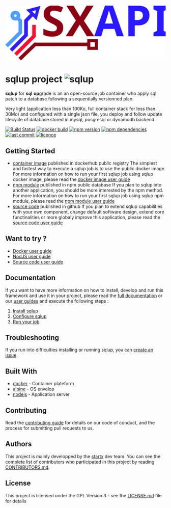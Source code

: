 [![sqlup](https://raw.githubusercontent.com/startxfr/sqlup/dev/docs/assets/logo.svg?sanitize=true)](https://github.com/startxfr/sqlup)

# sqlup project ![sqlup](https://img.shields.io/badge/latest-v0.2.18-blue.svg)

**sqlup** for **sql** **up**grade is an an open-source job container who apply sql patch to a database following a sequentially versionned plan.

Very light (application less than 100Ko, full container stack for less than 30Mo) and configured with a single json file, 
you deploy and follow update lifecycle of database stored in mysql, posgresql or dynamodb backend.

[![Build Status](https://travis-ci.org/startxfr/sqlup.svg?branch=master)](https://travis-ci.org/startxfr/sqlup) 
[![docker build](https://img.shields.io/docker/build/startx/sqlup.svg)](https://hub.docker.com/r/startx/sqlup/) 
[![npm version](https://badge.fury.io/js/sqlup.svg)](https://www.npmjs.com/package/sqlup) 
[![npm dependencies](https://david-dm.org/startxfr/sqlup.svg)](https://www.npmjs.com/package/sqlup) 
[![last commit](https://img.shields.io/github/last-commit/startxfr/sqlup.svg)](https://github.com/startxfr/sqlup) 
[![licence](https://img.shields.io/github/license/startxfr/sqlup.svg)](https://github.com/startxfr/sqlup) 

## Getting Started

- [container image](https://hub.docker.com/r/startx/sqlup) published in dockerhub public registry
The simplest and fastest way to execute a sqlup job is to use the public docker image. For more information on how to run your first sqlup job using sqlup docker image, please read the [docker image user guide](https://github.com/startxfr/sqlup/tree/dev/docs/guides/USE_docker.md)
- [npm module](https://www.npmjs.com/package/sqlup) published in npm public database
If you plan to sqlup into another application, you should be more interested by the npm method. For more information on how to run your first sqlup job using sqlup npm module, please read the [npm module user guide](https://github.com/startxfr/sqlup/tree/dev/docs/guides/USE_npm.md)
- [source code](https://github.com/startxfr/sqlup/tree/dev) published in github
If you plan to extend sqlup capabilities with your own component, change default software design, extend core functinalities or more globaly improve this application, please read the [source code user guide](https://github.com/startxfr/sqlup/tree/dev/docs/guides/USE_source.md)

## Want to try ?

- [Docker user guide](https://github.com/startxfr/sqlup/tree/dev/docs/guides/USE_docker.md)
- [NodJS user guide](https://github.com/startxfr/sqlup/tree/dev/docs/guides/USE_npm.md)
- [Source code user guide](https://github.com/startxfr/sqlup/tree/dev/docs/guides/USE_source.md)

## Documentation

If you want to have more information on how to install, develop and run this framework and use it in your project, please read the [full documentation](https://github.com/startxfr/sqlup/tree/dev/docs/README.md) or our [user guides](https://github.com/startxfr/sqlup/tree/dev/docs/guides/README.md) and execute the following steps :
1. [Install sqlup](https://github.com/startxfr/sqlup/tree/dev/docs/guides/1.Install.md)
2. [Configure sqlup](https://github.com/startxfr/sqlup/tree/dev/docs/guides/2.Configure.md)
3. [Run your job](https://github.com/startxfr/sqlup/tree/dev/docs/guides/3.Run.md)

## Troubleshooting

If you run into difficulties installing or running sqlup, you can [create an issue](https://github.com/startxfr/sqlup/issues/new).

## Built With

* [docker](https://www.docker.com/) - Container plateform
* [alpine](https://alpinelinux.org/) - OS envelop
* [nodejs](https://nodejs.org) - Application server

## Contributing

Read the [contributing guide](https://github.com/startxfr/sqlup/tree/dev/docs/guides/5.Contribute.md) for details on our code of conduct, and the process for submitting pull requests to us.

## Authors

This project is mainly developped by the [startx](https://www.startx.fr) dev team. You can see the complete list of contributors who participated in this project by reading [CONTRIBUTORS.md](https://github.com/startxfr/sqlup/tree/dev/docs/CONTRIBUTORS.md).

## License

This project is licensed under the GPL Version 3 - see the [LICENSE.md](https://github.com/startxfr/sqlup/tree/dev/docs/LICENSE.md) file for details
